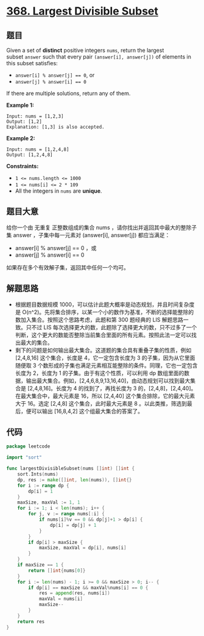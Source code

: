 # [368. Largest Divisible Subset](https://leetcode.com/problems/largest-divisible-subset/)


## 题目

Given a set of **distinct** positive integers `nums`, return the largest subset `answer` such that every pair `(answer[i], answer[j])` of elements in this subset satisfies:

- `answer[i] % answer[j] == 0`, or
- `answer[j] % answer[i] == 0`

If there are multiple solutions, return any of them.

**Example 1:**

```
Input: nums = [1,2,3]
Output: [1,2]
Explanation: [1,3] is also accepted.

```

**Example 2:**

```
Input: nums = [1,2,4,8]
Output: [1,2,4,8]

```

**Constraints:**

- `1 <= nums.length <= 1000`
- `1 <= nums[i] <= 2 * 109`
- All the integers in `nums` are **unique**.

## 题目大意

给你一个由 无重复 正整数组成的集合 nums ，请你找出并返回其中最大的整除子集 answer ，子集中每一元素对 (answer[i], answer[j]) 都应当满足：

- answer[i] % answer[j] == 0 ，或
- answer[j] % answer[i] == 0

如果存在多个有效解子集，返回其中任何一个均可。

## 解题思路

- 根据题目数据规模 1000，可以估计此题大概率是动态规划，并且时间复杂度是 O(n^2)。先将集合排序，以某一个小的数作为基准，不断的选择能整除的数加入集合。按照这个思路考虑，此题和第 300 题经典的 LIS 解题思路一致。只不过 LIS 每次选择更大的数，此题除了选择更大的数，只不过多了一个判断，这个更大的数能否整除当前集合里面的所有元素。按照此法一定可以找出最大的集合。
- 剩下的问题是如何输出最大集合。这道题的集合具有重叠子集的性质，例如 [2,4,8,16] 这个集合，长度是 4，它一定包含长度为 3 的子集，因为从它里面随便取 3 个数形成的子集也满足元素相互能整除的条件。同理，它也一定包含长度为 2，长度为 1 的子集。由于有这个性质，可以利用 dp 数组里面的数据，输出最大集合。例如，[2,4,6,8,9,13,16,40]，由动态规划可以找到最大集合是 [2,4,8,16]。长度为 4 的找到了，再找长度为 3 的，[2,4,8]，[2,4,40]。在最大集合中，最大元素是 16，所以 [2,4,40] 这个集合排除，它的最大元素大于 16。选定 [2,4,8] 这个集合，此时最大元素是 8 。以此类推，筛选到最后，便可以输出 [16,8,4,2] 这个组最大集合的答案了。

## 代码

```go
package leetcode

import "sort"

func largestDivisibleSubset(nums []int) []int {
    sort.Ints(nums)
    dp, res := make([]int, len(nums)), []int{}
    for i := range dp {
        dp[i] = 1
    }
    maxSize, maxVal := 1, 1
    for i := 1; i < len(nums); i++ {
        for j, v := range nums[:i] {
            if nums[i]%v == 0 && dp[j]+1 > dp[i] {
                dp[i] = dp[j] + 1
            }
        }
        if dp[i] > maxSize {
            maxSize, maxVal = dp[i], nums[i]
        }
    }
    if maxSize == 1 {
        return []int{nums[0]}
    }
    for i := len(nums) - 1; i >= 0 && maxSize > 0; i-- {
        if dp[i] == maxSize && maxVal%nums[i] == 0 {
            res = append(res, nums[i])
            maxVal = nums[i]
            maxSize--
        }
    }
    return res
}
```